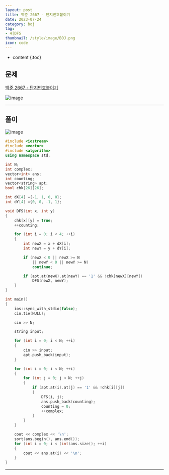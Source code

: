 ```yaml
---
layout: post
title: 백준 2667 - 단지번호붙이기
date: 2023-07-24
category: boj
tag:
- 4|DFS
thumbnail: /style/image/BOJ.png
icon: code
---
```


* content
{:toc}

## 문제

[백준 2667 - 단지번호붙이기](https://www.acmicpc.net/problem/2667)  

![image](https://github.com/ssonsonya/ssonsonya.github.io/assets/116151781/85283192-653c-4d44-be30-c57b78995b85)
  
***
  
## 풀이

![image](https://github.com/ssonsonya/ssonsonya.github.io/assets/116151781/84325a15-89af-4022-8c09-eeae8a72546c)
  
```cpp
#include <iostream>
#include <vector>
#include <algorithm>
using namespace std;

int N;
int complex;
vector<int> ans;
int counting;
vector<string> apt;
bool chk[26][26];

int dX[4] ={-1, 1, 0, 0};
int dY[4] ={0, 0, -1, 1};

void DFS(int x, int y)
{
	chk[x][y] = true;
	++counting;

	for (int i = 0; i < 4; ++i)
	{
		int newX = x + dX[i];
		int newY = y + dY[i];

		if (newX < 0 || newX >= N
			|| newY < 0 || newY >= N)
			continue;

		if (apt.at(newX).at(newY) == '1' && !chk[newX][newY])
			DFS(newX, newY);
	}
}

int main()
{
    ios::sync_with_stdio(false);
	cin.tie(NULL);

	cin >> N;

	string input;

	for (int i = 0; i < N; ++i)
	{
		cin >> input;
		apt.push_back(input);
	}

	for (int i = 0; i < N; ++i)
	{
		for (int j = 0; j < N; ++j)
		{
			if (apt.at(i).at(j) == '1' && !chk[i][j])
			{
				DFS(i, j);
				ans.push_back(counting);
				counting = 0;
				++complex;
			}
		}
	}

	cout << complex << '\n';
	sort(ans.begin(), ans.end());
	for (int i = 0; i < (int)ans.size(); ++i)
	{
		cout << ans.at(i) << '\n';
	}
}
```
  
***